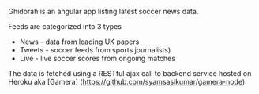 

Ghidorah is an angular app listing latest soccer news data. 

Feeds are categorized into 3 types
* News - data from leading UK papers
* Tweets - soccer feeds from sports journalists)
* Live - live soccer scores from ongoing matches

The data is fetched using a RESTful ajax call to backend service hosted on Heroku aka [Gamera] (https://github.com/syamsasikumar/gamera-node)
